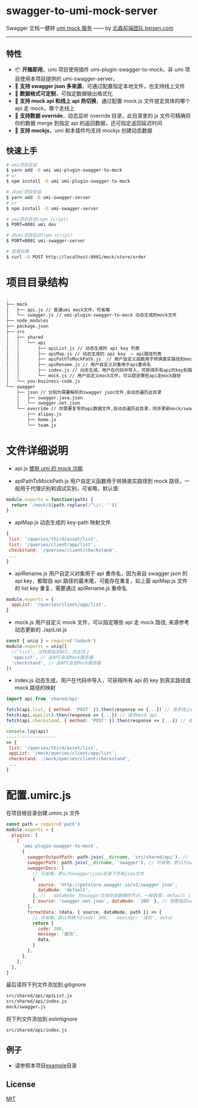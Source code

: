 # swagger-to-umi-mock-server

Swagger 文档一健转 [umi mock 服务](https://umijs.org/zh/guide/mock-data.html#%E4%BD%BF%E7%94%A8-umi-%E7%9A%84-mock-%E5%8A%9F%E8%83%BD)
—— by [北森前端团队 beisen.com](https://www.beisen.com/)

---

## 特性

- 📦 **开箱即用**，umi 项目使用插件 umi-plugin-swagger-to-mock，非 umi 项目使用本项目提供的 umi-swagger-server，
- 🏈 **支持 swagger json 多来源**，可通过配置指定本地文件，也支持线上文件
- 🎉 **数据格式可定制**，可指定数据输出格式化
- 🚀 **支持 mock api 和线上 api 热切换**，通过配置 mock.js 文件提定具体的哪个 api 走 mock，哪个走线上
- 💈 **支持数据 override**，动态监听 override 目录，此目录里的 js 文件可精确将你的数据 merge 到指定 api 的返回数据，还可指定返回延迟时间
- 🐠 **支持 mockjs**，umi 和本插件均支持 mockjs 创建动态数据

## 快速上手

```bash
# umi项目安装
$ yarn add -D umi umi-plugin-swagger-to-mock
# or
$ npm install -D umi umi-plugin-swagger-to-mock

# 非umi项目安装
$ yarn add -D umi-swagger-server
# or
$ npm install -D umi-swagger-server

# umi项目启动(npm script)
$ PORT=8001 umi dev

# 非umi项目启动(npm script)
$ PORT=8001 umi-swagger-server

# 查看结果
$ curl -X POST http://localhost:8001/mock/store/order

```

# 项目目录结构

```bash
.
├── mock
│   ├── api.js // 普通umi mock文件，可省略
│   └── swagger.js // umi-plugin-swagger-to-mock 动态生成的mock文件
├── node_modules
├── package.json
├── src
│   ├── shared
│   │   └── api
│   │       ├── apiList.js // 动态生成的 api key 列表
│   │       ├── apiMap.js // 动态生成的 api key -> api路径列表
│   │       ├── apiPathToMockPath.js  // 用户自定义函数用于转换直实路径到mock路径
│   │       ├── apiRename.js // 用户自定义对象用于api重命名
│   │       ├── index.js // 动态生成，用户在代码中导入，可获得所有api的key到路径的映射
│   │       └── mock.js // 用户自定义mock文件，可以提定哪些api走mock路径
│   └── you-business-code.js
└── swagger
    ├── json // 分别为需要解析的swagger json文件,会动态遍历此目录
    │   ├── swagger.java.json
    │   └── swagger.net.json
    └── override // 你需要复写的api数据文件,会动态遍历此目录，同步更新mock/swagger.js
        ├── alipay.js
        ├── home.js
        └── team.js
```

# 文件详细说明

- api.js [使用 umi 的 mock 功能](https://umijs.org/zh/guide/mock-data.html#%E4%BD%BF%E7%94%A8-umi-%E7%9A%84-mock-%E5%8A%9F%E8%83%BD)

- apiPathToMockPath.js 用户自定义函数用于转换直实路径到 mock 路径，一般用于代理识别和调试实别，可省略，默认值

```javascript
module.exports = function(path) {
  return `/mock/${path.replace(/^\//, '')}`
}
```

- apiMap.js 动态生成的 key-path 映射文件

```javascript
{
 list: '/queries/third/asset/list',
 list: '/queries/client/app/list',
 checkstand: '/queries/client/checkstand',
 ...
}
```

- apiRename.js 用户自定义对象用于 api 重命名，因为来自 swagger json 的 api key，都取自 api 路径的最末尾，可能存在重复，如上面 apiMap.js 文件的 list key 重复，需要通过 apiRename.js 重命名

```javascript
module.exports = {
  appList: '/queries/client/app/list',
}
```

- mock.js 用户自定义 mock 文件，可以指定哪些 api 走 mock 路径, 来源参考动态更新的 ./apiList.js

```javascript
const { uniq } = require('lodash')
module.exports = uniq([
  //'list', 注释掉指定API，将走线上
  'appList', // 此API会走Mock服务器
  'checkstand', // 此API会走Mock服务器
])
```

- index.js 动态生成，用户在代码中导入，可获得所有 api 的 key 到真实路径或 mock 路径的映射

```javascript
import api from 'shared/api'

fetch(api.list, { method: 'POST' }).then(response => {...}) // 请求线上api
fetch(api.appList).then(response => {...}) // 请求mock api
fetch(api.checkstand, { method: 'POST' }).then(response => {...}) // 请求mock api

console.log(api)
-------------------
=> {
 list: '/queries/third/asset/list',
 appList: '/mock/queries/client/app/list',
 checkstand: '/mock/queries/client/checkstand',
 ...
}
```

# 配置.umirc.js

在项目根目录创建.umirc.js 文件

```javascript
const path = require('path')
module.exports = {
  plugins: [
    [
      'umi-plugin-swagger-to-mock',
      {
        swaggerOutputPath: path.join(__dirname, 'src/shared/api'), // 可省略默认为src/shared/api
        swaggerPath: path.join(__dirname, 'swagger'), // 可省略，默认为swagger, 此目录须包含两个子目录json 和 override
        swaggerDocs: [
          // 可省略，默认为swagger/json目录下所有json文件
          {
            source: 'http://petstore.swagger.io/v2/swagger.json',
            dataNode: 'default',
          }, //   dataNode 为swagger文档存放数据的节点，一般取值: default | 200
          { source: 'swagger.net.json', dataNode: '200' }, // 想要指定swagger/json/  swagger.net.json的dataNode为 200
        ],
        formatData: (data, { source, dataNode, path }) => {
          // 可省略，默认转换为{code: 200,   message: '成功', data}
          return {
            code: 200,
            message: '成功',
            data,
          }
        },
      },
    ],
  ],
}
```

最后请将下列文件添加到.gitignore

```bash
src/shared/api/apiList.js
src/shared/api/index.js
mock/swagger.js
```

将下列文件添加到.eslintignore

```bash
src/shared/api/index.js
```

## 例子

- 请参照本项目[example](https://github.com/Leonard-Li777/swagger-to-umi-mock-server/tree/master/example)目录

## License

[MIT](./LICENSE)
